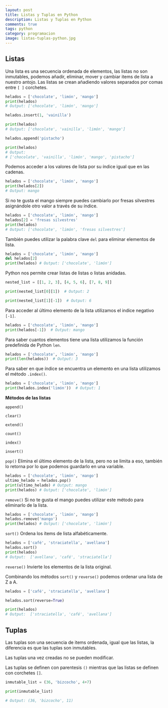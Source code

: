 ```yaml
---
layout: post
title: Listas y Tuplas en Python
description: Listas y Tuplas en Python
comments: true
tags: python
category: programacion
image: listas-tuplas-python.jpg
---
```


## Listas

Una lista es una secuencia ordenada de elementos, las listas no son inmutables, podemos añadir, eliminar, mover y cambiar items de lista a nuestro antojo.
Las listas se crean añadiendo valores separados por comas entre `[ ]` corchetes.

```py
helados = ['chocolate', 'limón', 'mango']
print(helados)
# Output: ['chocolate', 'limón', 'mango']

helados.insert(1, 'vainilla')

print(helados)
# Output: ['chocolate', 'vainilla', 'limón', 'mango']

helados.append('pistacho')

print(helados)
# Output:
# ['chocolate', 'vainilla', 'limón', 'mango', 'pistacho']
```

Podemos acceder a los valores de lista por su índice igual que en las cadenas.

```py
helados = ['chocolate', 'limón', 'mango']
print(helados[2])
# Output: mango
```

Si no te gusta el mango siempre puedes cambiarlo por fresas silvestres asignándole otro valor a través de su índice.

```py
helados = ['chocolate', 'limón', 'mango']
helados[2] = 'fresas silvestres'
print(helados)
# Output: ['chocolate', 'limón', 'fresas silvestres']
```

También puedes utilizar la palabra clave `del` para eliminar elementos de lista.

```py
helados = ['chocolate', 'limón', 'mango']
del helados[2]
print(helados) # Output: ['chocolate', 'limón']
```

Python nos permite crear listas de listas o listas anidadas.

```py
nested_list = [[1, 2, 3], [4, 5, 6], [7, 8, 9]]

print(nested_list[0][1])  # Output: 2

print(nested_list[1][-1])  # Output: 6
```

Para acceder al último elemento de la lista utilizamos el indice negativo  `[-1]`.

```py
helados = ['chocolate', 'limón', 'mango']
print(helados[-1])  # Output: mango
```

Para saber cuantos elementos tiene una lista utilizamos la función predefinida de Python `len`.

```py
helados = ['chocolate', 'limón', 'mango']
print(len(helados))  # Output: 3
```

Para saber en que índice se encuentra un elemento en una lista utilizamos el método `.index()`.
```py
helados = ['chocolate', 'limón', 'mango']
print(helados.index('limón'))  # Output: 1
```

__Métodos de las listas__

`append()`

`clear()`

`extend()`

`count()`

`index()`

`insert()`

`pop()` Elimina el último elemento de la lista, pero no se limita a eso, también lo retorna por lo que podemos guardarlo en una variable.

```py
helados = ['chocolate', 'limón', 'mango']
ultimo_helado = helados.pop()
print(ultimo_helado) # Output: mango
print(helados) # Output: ['chocolate', 'limón']
```

`remove()` Si no te gusta el mango puedes utilizar este método para eliminarlo de la lista.

```py
helados = ['chocolate', 'limón', 'mango']
helados.remove('mango')
print(helados) # Output: ['chocolate', 'limón']
```

`sort()` Ordena los ítems de lista alfabéticamente.

```py
helados = ['café', 'straciatella', 'avellana']
helados.sort()
print(helados)
# Output:  ['avellana', 'café', 'straciatella']
```

`reverse()` Invierte los elementos de la lista original.

Combinando los métodos `sort()` y `reverse()` podemos ordenar una lista de Z a A.

```py
helados = ['café', 'straciatella', 'avellana']

helados.sort(reverse=True)

print(helados)
# Output:  ['straciatella', 'café', 'avellana']
```

## Tuplas

Las tuplas son una secuencia de items ordenada, igual que las listas, la diferencia es que las tuplas son inmutables.

Las tuplas una vez creadas no se pueden modificar.

Las tuplas se definen con parentesis `()` mientras que las listas se definen con corchetes `[]`. 

```py
inmutable_list = (36, 'bizcocho', 4+7)

print(inmutable_list)

# Output: (36, 'bizcocho', 11)
```